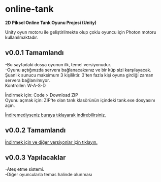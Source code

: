 # online-tank
**2D Piksel Online Tank Oyunu Projesi (Unity)**

Unity oyun motoru ile geliştirilmekte olup çoklu oyuncu için Photon motoru kullanılmaktadır.

## **v0.0.1 Tamamlandı** <br/>
-Bu sayfadaki dosya oyunun ilk, temel versiyonudur. <br/>
-Oyunu açtığınızda servera bağlanacaksınız ve bir küp sizi karşılayacak. Şuanlık sunucu maksimum 3 kişiliktir. 3'ten fazla kişi oyuna girdiği zaman servera bağlanılmıyor. <br/>
Kontroller: W-A-S-D <br/>

İndirmek için: Code > Download ZIP <br/>
Oyunu açmak için: ZIP'te olan tank klasörünün içindeki tank.exe dosyasını açın.

[İndiremediyseniz buraya tıklayarak indirebilirsiniz.](https://github.com/KantoshK/online-tank/archive/refs/heads/main.zip)

## **v0.0.2 Tamamlandı** <br/>
[İndirmek için ve diğer versiyonlar için tıklayın.](https://github.com/KantoshK/online-tank/releases)

## **v0.0.3 Yapılacaklar** <br/>
-Ateş etme sistemi. <br/>
-Diğer oyuncularla temas halinde olunması
